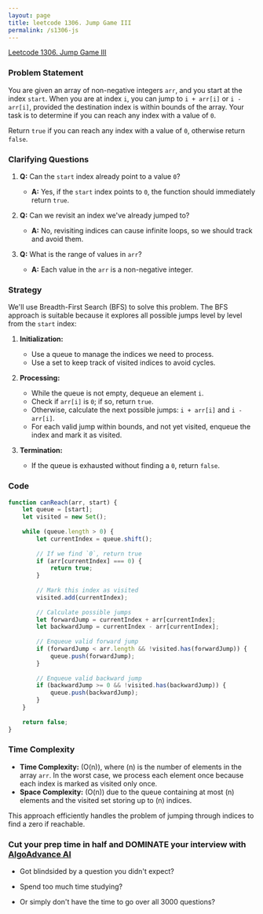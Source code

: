 ```yaml
---
layout: page
title: leetcode 1306. Jump Game III
permalink: /s1306-js
---
```

[Leetcode 1306. Jump Game III](https://algoadvance.github.io/algoadvance/l1306)
### Problem Statement
You are given an array of non-negative integers `arr`, and you start at the index `start`. When you are at index `i`, you can jump to `i + arr[i]` or `i - arr[i]`, provided the destination index is within bounds of the array. Your task is to determine if you can reach any index with a value of `0`.

Return `true` if you can reach any index with a value of `0`, otherwise return `false`.

### Clarifying Questions
1. **Q:** Can the `start` index already point to a value `0`?
   - **A:** Yes, if the `start` index points to `0`, the function should immediately return `true`.
   
2. **Q:** Can we revisit an index we've already jumped to?
   - **A:** No, revisiting indices can cause infinite loops, so we should track and avoid them.
   
3. **Q:** What is the range of values in `arr`?
   - **A:** Each value in the `arr` is a non-negative integer.

### Strategy
We'll use Breadth-First Search (BFS) to solve this problem. The BFS approach is suitable because it explores all possible jumps level by level from the `start` index:

1. **Initialization:**
   - Use a queue to manage the indices we need to process.
   - Use a set to keep track of visited indices to avoid cycles.

2. **Processing:**
   - While the queue is not empty, dequeue an element `i`.
   - Check if `arr[i]` is `0`; if so, return `true`.
   - Otherwise, calculate the next possible jumps: `i + arr[i]` and `i - arr[i]`.
   - For each valid jump within bounds, and not yet visited, enqueue the index and mark it as visited.

3. **Termination:**
   - If the queue is exhausted without finding a `0`, return `false`.

### Code

```javascript
function canReach(arr, start) {
    let queue = [start];
    let visited = new Set();
    
    while (queue.length > 0) {
        let currentIndex = queue.shift();
        
        // If we find `0`, return true
        if (arr[currentIndex] === 0) {
            return true;
        }
        
        // Mark this index as visited
        visited.add(currentIndex);
        
        // Calculate possible jumps
        let forwardJump = currentIndex + arr[currentIndex];
        let backwardJump = currentIndex - arr[currentIndex];
        
        // Enqueue valid forward jump
        if (forwardJump < arr.length && !visited.has(forwardJump)) {
            queue.push(forwardJump);
        }
        
        // Enqueue valid backward jump
        if (backwardJump >= 0 && !visited.has(backwardJump)) {
            queue.push(backwardJump);
        }
    }
    
    return false;
}
```

### Time Complexity
- **Time Complexity:** \(O(n)\), where \(n\) is the number of elements in the array `arr`. In the worst case, we process each element once because each index is marked as visited only once.
- **Space Complexity:** \(O(n)\) due to the queue containing at most \(n\) elements and the visited set storing up to \(n\) indices.

This approach efficiently handles the problem of jumping through indices to find a zero if reachable.


### Cut your prep time in half and DOMINATE your interview with [AlgoAdvance AI](https://algoAdvance.com)

- Got blindsided by a question you didn't expect?

- Spend too much time studying?

- Or simply don't have the time to go over all 3000 questions?

